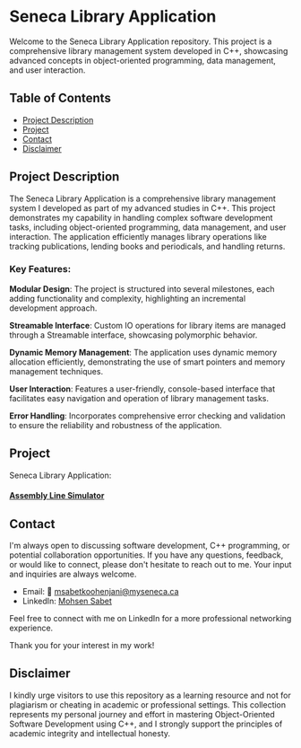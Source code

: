 # Seneca Library Application

Welcome to the Seneca Library Application repository. This project is a comprehensive library management system developed in C++, showcasing advanced concepts in object-oriented programming, data management, and user interaction.

## Table of Contents

- [Project Description](#project-description)
- [Project](#project)
- [Contact](#contact)
- [Disclaimer](#Disclaimer)

## Project Description

The Seneca Library Application is a comprehensive library management system I developed as part of my advanced studies in C++. This project demonstrates my capability in handling complex software development tasks, including object-oriented programming, data management, and user interaction. The application efficiently manages library operations like tracking publications, lending books and periodicals, and handling returns.

### Key Features:

**Modular Design**: 
  The project is structured into several milestones, each adding functionality and complexity, highlighting an incremental development approach.
  
**Streamable Interface**: 
  Custom IO operations for library items are managed through a Streamable interface, showcasing polymorphic behavior.
  
**Dynamic Memory Management**: 
  The application uses dynamic memory allocation efficiently, demonstrating the use of smart pointers and memory management techniques.
  
**User Interaction**: 
  Features a user-friendly, console-based interface that facilitates easy navigation and operation of library management tasks.
  
**Error Handling**: 
  Incorporates comprehensive error checking and validation to ensure the reliability and robustness of the application.

## Project

Seneca Library Application:
#### [Assembly Line Simulator](https://github.com/MohsenSabet/AdvancedCppProjects/tree/main/Project)

## Contact
I'm always open to discussing software development, C++ programming, or potential collaboration opportunities. If you have any questions, feedback, or would like to connect, please don't hesitate to reach out to me. Your input and inquiries are always welcome.

- Email: 📧 [msabetkoohenjani@myseneca.ca](mailto:msabetkoohenjani@myseneca.ca)
- LinkedIn: [Mohsen Sabet](https://www.linkedin.com/in/mohsen-sabet-9a35981aa/)

Feel free to connect with me on LinkedIn for a more professional networking experience.

Thank you for your interest in my work!

## Disclaimer
I kindly urge visitors to use this repository as a learning resource and not for plagiarism or cheating in academic or professional settings. This collection represents my personal journey and effort in mastering Object-Oriented Software Development using C++, and I strongly support the principles of academic integrity and intellectual honesty.



